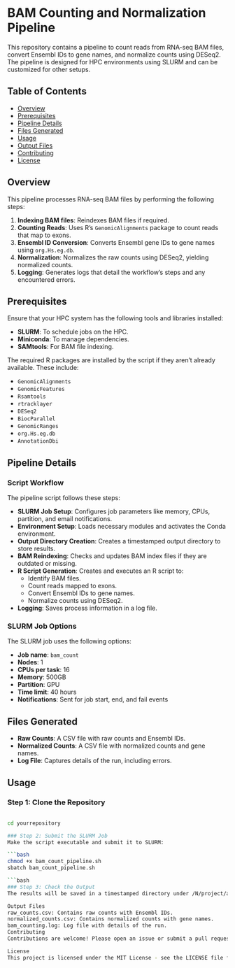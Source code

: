 # BAM Counting and Normalization Pipeline

This repository contains a pipeline to count reads from RNA-seq BAM files, convert Ensembl IDs to gene names, and normalize counts using DESeq2. The pipeline is designed for HPC environments using SLURM and can be customized for other setups.

## Table of Contents

- [Overview](#overview)
- [Prerequisites](#prerequisites)
- [Pipeline Details](#pipeline-details)
- [Files Generated](#files-generated)
- [Usage](#usage)
- [Output Files](#output-files)
- [Contributing](#contributing)
- [License](#license)

## Overview

This pipeline processes RNA-seq BAM files by performing the following steps:

1. **Indexing BAM files**: Reindexes BAM files if required.
2. **Counting Reads**: Uses R’s `GenomicAlignments` package to count reads that map to exons.
3. **Ensembl ID Conversion**: Converts Ensembl gene IDs to gene names using `org.Hs.eg.db`.
4. **Normalization**: Normalizes the raw counts using DESeq2, yielding normalized counts.
5. **Logging**: Generates logs that detail the workflow’s steps and any encountered errors.

## Prerequisites

Ensure that your HPC system has the following tools and libraries installed:

- **SLURM**: To schedule jobs on the HPC.
- **Miniconda**: To manage dependencies.
- **SAMtools**: For BAM file indexing.

The required R packages are installed by the script if they aren’t already available. These include:

- `GenomicAlignments`
- `GenomicFeatures`
- `Rsamtools`
- `rtracklayer`
- `DESeq2`
- `BiocParallel`
- `GenomicRanges`
- `org.Hs.eg.db`
- `AnnotationDbi`

## Pipeline Details

### Script Workflow

The pipeline script follows these steps:

- **SLURM Job Setup**: Configures job parameters like memory, CPUs, partition, and email notifications.
- **Environment Setup**: Loads necessary modules and activates the Conda environment.
- **Output Directory Creation**: Creates a timestamped output directory to store results.
- **BAM Reindexing**: Checks and updates BAM index files if they are outdated or missing.
- **R Script Generation**: Creates and executes an R script to:
  - Identify BAM files.
  - Count reads mapped to exons.
  - Convert Ensembl IDs to gene names.
  - Normalize counts using DESeq2.
- **Logging**: Saves process information in a log file.

### SLURM Job Options

The SLURM job uses the following options:

- **Job name**: `bam_count`
- **Nodes**: 1
- **CPUs per task**: 16
- **Memory**: 500GB
- **Partition**: GPU
- **Time limit**: 40 hours
- **Notifications**: Sent for job start, end, and fail events

## Files Generated

- **Raw Counts**: A CSV file with raw counts and Ensembl IDs.
- **Normalized Counts**: A CSV file with normalized counts and gene names.
- **Log File**: Captures details of the run, including errors.

## Usage

### Step 1: Clone the Repository

```bash

cd yourrepository

### Step 2: Submit the SLURM Job
Make the script executable and submit it to SLURM:

```bash
chmod +x bam_count_pipeline.sh
sbatch bam_count_pipeline.sh

```bash
### Step 3: Check the Output
The results will be saved in a timestamped directory under /N/project/akhaliq/Ateeq_dwd.

Output Files
raw_counts.csv: Contains raw counts with Ensembl IDs.
normalized_counts.csv: Contains normalized counts with gene names.
bam_counting.log: Log file with details of the run.
Contributing
Contributions are welcome! Please open an issue or submit a pull request.

License
This project is licensed under the MIT License - see the LICENSE file for details.
